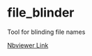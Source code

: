 # file_blinder
Tool for blinding file names

[Nbviewer Link](https://nbviewer.jupyter.org/github/earnestt1234/file_blinder/blob/master/File%20Blinder.ipynb)
